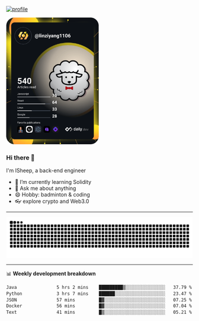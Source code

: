 [![profile](https://user-images.githubusercontent.com/54968314/208005045-e4b42f3b-833d-4242-bfcc-e764865553a2.svg)](https://www.calligrapher.ai/)

<a href="https://app.daily.dev/linziyang1106"><img src="/devcard.png" width="250" alt="ISheep's Dev Card"/></a>

### Hi there 🐏

I'm ISheep, a back-end engineer

- 🔭 I’m currently learning Solidity
- 💬 Ask me about anything
- 😄 Hobby: badminton & coding
- 👓 explore crypto and Web3.0

-------

![](https://raw.githubusercontent.com/ISheepp/ISheepp/output/github-contribution-grid-snake.svg)

-------

📊 **Weekly development breakdown**
<!--START_SECTION:waka-->

```txt
Java               5 hrs 2 mins    █████████▒░░░░░░░░░░░░░░░   37.79 %
Python             3 hrs 7 mins    ██████░░░░░░░░░░░░░░░░░░░   23.47 %
JSON               57 mins         █▓░░░░░░░░░░░░░░░░░░░░░░░   07.25 %
Docker             56 mins         █▓░░░░░░░░░░░░░░░░░░░░░░░   07.04 %
Text               41 mins         █▒░░░░░░░░░░░░░░░░░░░░░░░   05.21 %
```

<!--END_SECTION:waka-->
